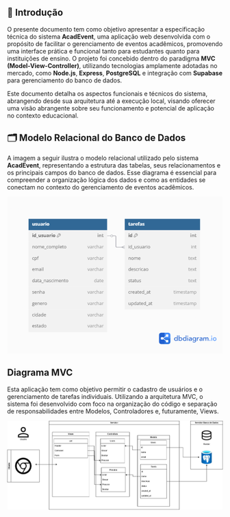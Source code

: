 ## 📘 Introdução

O presente documento tem como objetivo apresentar a especificação técnica do sistema **AcadEvent**, uma aplicação web desenvolvida com o propósito de facilitar o gerenciamento de eventos acadêmicos, promovendo uma interface prática e funcional tanto para estudantes quanto para instituições de ensino. O projeto foi concebido dentro do paradigma **MVC (Model-View-Controller)**, utilizando tecnologias amplamente adotadas no mercado, como **Node.js**, **Express**, **PostgreSQL** e integração com **Supabase** para gerenciamento do banco de dados.

Este documento detalha os aspectos funcionais e técnicos do sistema, abrangendo desde sua arquitetura até a execução local, visando oferecer uma visão abrangente sobre seu funcionamento e potencial de aplicação no contexto educacional.

## 🗂 Modelo Relacional do Banco de Dados

A imagem a seguir ilustra o modelo relacional utilizado pelo sistema **AcadEvent**, representando a estrutura das tabelas, seus relacionamentos e os principais campos do banco de dados. Esse diagrama é essencial para compreender a organização lógica dos dados e como as entidades se conectam no contexto do gerenciamento de eventos acadêmicos.

![Diagrama do Banco de Dados](../assets/modelo-relacional.png)

## Diagrama MVC

Esta aplicação tem como objetivo permitir o cadastro de usuários e o gerenciamento de tarefas individuais. Utilizando a arquitetura MVC, o sistema foi desenvolvido com foco na organização do código e separação de responsabilidades entre Modelos, Controladores e, futuramente, Views.

![Diagrama MVC](../assets/diagrama-mvc.jpg)
